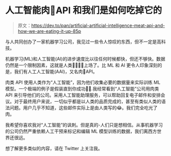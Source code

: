 # 人工智能肉🥩API 和我们是如何吃掉它的

> 原文：<https://dev.to/pan/artificial-artificial-intelligence-meat-api-and-how-we-are-eating-it-up-85p>

与人共同创办了一家机器学习公司，我见过一些令人惊叹的东西，但不一定是高科技。

机器学习(ML)和人工智能(AI)的进步速度比以往任何时候都快，但还不够快。数据仍然是一个限制因素，这就是人类🙋‍♂️🙋‍♀️上场了。比 ML 和 AI 更令人印象深刻的是，我们有人工人工智能(AAI)，又名肉🥩API。

肉类 API 使用人类作为“人工智能”，因为他们收集必要的数据量来实际训练 ML 模型。一个极端的例子是假装直到你成功🤷‍♂️.我经常看到“人工智能”公司用肉类 API 来引导他们的公司。采用人工智能助理服务，可以帮助回复电子邮件和安排会议。对于最终用户来说，一切似乎都是以人类的品质完成的，甚至有类似人类的语法问题。用户几乎不知道，这些邮件实际上是由人类写的😂。我们完全吃光了肉。

我希望你喜欢我对“人工智能”的讽刺。但是真的-人们只是想相信。从事机器学习的公司仍然严重依赖人工干预来标记和编辑 ML 模型训练的数据，我们离西方世界还很远。

想了解更多类似的内容，请在 Twitter 上关注我。